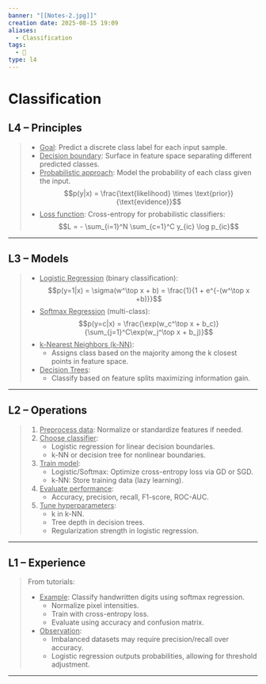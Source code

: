 ```yaml
---
banner: "[[Notes-2.jpg]]"
creation date: 2025-08-15 19:09
aliases:
  - Classification
tags:
  - 🧠
type: l4
---
```

# Classification

## L4 – Principles
> - <u>Goal</u>: Predict a discrete class label for each input sample.
> - <u>Decision boundary</u>: Surface in feature space separating different predicted classes.
> - <u>Probabilistic approach</u>: Model the probability of each class given the input.
> $$p(y|x) = \frac{\text{likelihood} \times \text{prior}}{\text{evidence}}$$
> - <u>Loss function</u>: Cross-entropy for probabilistic classifiers: $$L = - \sum_{i=1}^N \sum_{c=1}^C y_{ic} \log p_{ic}$$
---

## L3 – Models
> - <u>Logistic Regression</u> (binary classification): $$p(y=1|x) = \sigma(w^\top x + b) = \frac{1}{1 + e^{-(w^\top x +b)}}$$
> - <u>Softmax Regression</u> (multi-class):  $$p(y=c|x) = \frac{\exp(w_c^\top x + b_c)}{\sum_{j=1}^C\exp(w_j^\top x + b_j)}$$
> - <u>k-Nearest Neighbors (k-NN)</u>:
>   - Assigns class based on the majority among the k closest points in feature space.
> - <u>Decision Trees</u>:
>   - Classify based on feature splits maximizing information gain.
---
## L2 – Operations
> 1. <u>Preprocess data</u>: Normalize or standardize features if needed.
> 2. <u>Choose classifier</u>:
>    - Logistic regression for linear decision boundaries.
>    - k-NN or decision tree for nonlinear boundaries.
> 3. <u>Train model</u>:
>    - Logistic/Softmax: Optimize cross-entropy loss via GD or SGD.
>    - k-NN: Store training data (lazy learning).
> 4. <u>Evaluate performance</u>:
>    - Accuracy, precision, recall, F1-score, ROC-AUC.
> 5. <u>Tune hyperparameters</u>:
>    - k in k-NN.
>    - Tree depth in decision trees.
>    - Regularization strength in logistic regression.
---
## L1 – Experience
> From tutorials:
> - <u>Example</u>: Classify handwritten digits using softmax regression.
>   - Normalize pixel intensities.
>   - Train with cross-entropy loss.
>   - Evaluate using accuracy and confusion matrix.
> - <u>Observation</u>:
>   - Imbalanced datasets may require precision/recall over accuracy.
>   - Logistic regression outputs probabilities, allowing for threshold adjustment.
---


